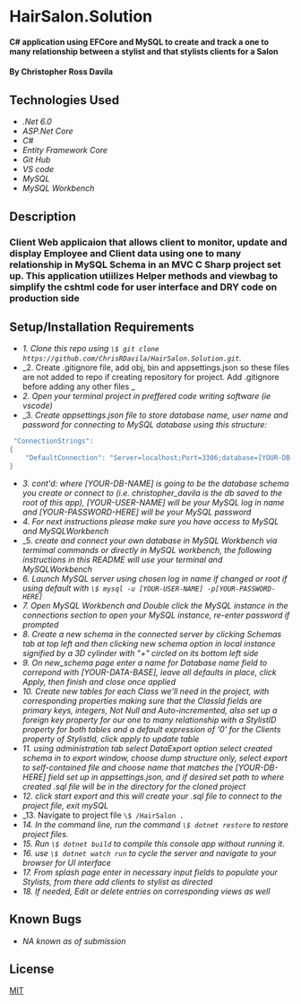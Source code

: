 # HairSalon.Solution

#### C# application using EFCore and MySQL to create and track a one to many relationship between a stylist and that stylists clients for a Salon

#### By Christopher Ross Davila

## Technologies Used

* _.Net 6.0_
* _ASP.Net Core_
* _C#_
* _Entity Framework Core_
* _Git Hub_
* _VS code_
* _MySQL_
* _MySQL Workbench_


## Description
### Client Web applicaion that allows client to monitor, update and display Employee and Client data using one to many relationship in MySQL Schema in an MVC C Sharp project set up. This application utiilizes Helper methods and viewbag to simplify the cshtml code for user interface and DRY code on production side

## Setup/Installation Requirements

* _1. Clone this repo using `\$ git clone https://github.com/ChrisRDavila/HairSalon.Solution.git`._
* _2. Create .gitignore file, add obj, bin and appsettings.json so these files are not added to repo if creating repository for project. Add .gitignore before adding any other files _
* _2. Open your terminal project in preffered code writing software (ie vscode)_
* _3. _Create appsettings.json file to store database name, user name and password for connecting to MySQL database using this structure:_
```cs
 "ConnectionStrings": 
{
    "DefaultConnection": "Server=localhost;Port=3306;database=[YOUR-DB-NAME];uid=[YOUR-USER-HERE];pwd=[YOUR-PASSWORD-HERE];"
}
```
* _3. cont'd: where [YOUR-DB-NAME] is going to be the database schema you create or connect to (i.e. christopher_davila is the db saved to the root of this app), [YOUR-USER-NAME] will be your MySQL log in name and [YOUR-PASSWORD-HERE] will be your MySQL password_
* _4. For next instructions please make sure you have access to MySQL and MySQLWorkbench_
* _5. _create and connect your own database in MySQL Workbench via termimal commands or directly in MySQL workbench, the following instructions in this README will use your terminal and MySQLWorkbench_
* _6. Launch MySQL server using chosen log in name if changed or root if using default with `\$ mysql -u [YOUR-USER-NAME] -p[YOUR-PASSWORD-HERE] `_
* _7. Open MySQL Workbench and Double click the MySQL instance in the connections section to open your MySQL instance, re-enter password if prompted_
* _8. Create a new schema in the connected server by clicking Schemas tab at top left and then clicking new schema option in local instance signified by a 3D cylinder with "+" circled on its bottom left side_ 
* _9. On new_schema page enter a name for Database name field to correpond with [YOUR-DATA-BASE], leave all defaults in place, click Apply, then finish and close once applied_
* _10. Create new tables for each Class we'll need in the project, with corresponding properties making sure that the ClassId fields are primary keys, integers, Not Null and Auto-incremented, also set up a foreign key property for our one to many relationship with a StylistID property for both tables and a default expression of '0' for the Clients property of StylistId, click apply to update table_
* _11. using administration tab select DataExport option select created schema in to export window, choose dump structure only, select export to self-contained file and choose name that matches the [YOUR-DB-HERE] field set up in appsettings.json, and if desired set path to where created .sql file will be in the directory for the cloned project_
* _12. click start export and this will create your .sql file to connect to the project file, exit mySQL_
* _13. Navigate to project file `\$ /HairSalon .`
* _14. In the command line, run the command `\$ dotnet restore` to restore project files._
* _15. Run `\$ dotnet build` to compile this console app without running it._
* _16. use `\$ dotnet watch run` to cycle the server and navigate to your browser for UI interface_
* _17. From splash page enter in necessary input fields to populate your Stylists, from there add clients to stylist as directed_
* _18. If needed, Edit or delete entries on corresponding views as well_

## Known Bugs

* _NA known as of submission_

## License
[MIT](https://github.com/ChrisRDavila/HairSalon.Solution/blob/main/License.txt)
